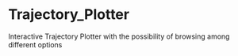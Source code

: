 # Trajectory_Plotter
Interactive Trajectory Plotter with the possibility of browsing among different options
